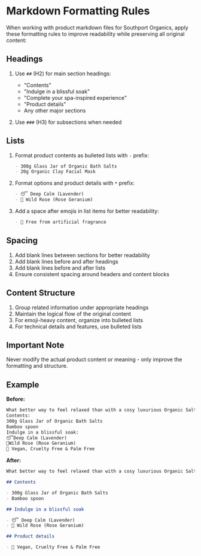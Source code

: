 # Markdown Formatting Rules

When working with product markdown files for Southport Organics, apply these formatting rules to improve readability while preserving all original content:

## Headings

1. Use `##` (H2) for main section headings:

   - "Contents"
   - "Indulge in a blissful soak"
   - "Complete your spa-inspired experience"
   - "Product details"
   - Any other major sections

2. Use `###` (H3) for subsections when needed

## Lists

1. Format product contents as bulleted lists with `-` prefix:

   ```markdown
   - 300g Glass Jar of Organic Bath Salts
   - 20g Organic Clay Facial Mask
   ```

2. Format options and product details with `*` prefix:

   ```markdown
   - 😴 Deep Calm (Lavender)
   - 🌹 Wild Rose (Rose Geranium)
   ```

3. Add a space after emojis in list items for better readability:
   ```markdown
   - 🍊 Free from artificial fragrance
   ```

## Spacing

1. Add blank lines between sections for better readability
2. Add blank lines before and after headings
3. Add blank lines before and after lists
4. Ensure consistent spacing around headers and content blocks

## Content Structure

1. Group related information under appropriate headings
2. Maintain the logical flow of the original content
3. For emoji-heavy content, organize into bulleted lists
4. For technical details and features, use bulleted lists

## Important Note

Never modify the actual product content or meaning - only improve the formatting and structure.

## Example

**Before:**

```markdown
What better way to feel relaxed than with a cosy luxurious Organic Salt Soak!
Contents:
300g Glass Jar of Organic Bath Salts
Bamboo spoon
Indulge in a blissful soak:
😴Deep Calm (Lavender)
🌹Wild Rose (Rose Geranium)
🐰 Vegan, Cruelty Free & Palm Free
```

**After:**

```markdown
What better way to feel relaxed than with a cosy luxurious Organic Salt Soak!

## Contents

- 300g Glass Jar of Organic Bath Salts
- Bamboo spoon

## Indulge in a blissful soak

- 😴 Deep Calm (Lavender)
- 🌹 Wild Rose (Rose Geranium)

## Product details

- 🐰 Vegan, Cruelty Free & Palm Free
```
